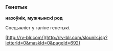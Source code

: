 ### Генетык
**назоўнік, мужчынскі род**

Спецыяліст у галіне генетыкі.

<a rel="author">[http://rv-blr.com/](http://rv-blr.com/slounik.jsp?letterId=0&maskId=0&pageId=692)</a>
